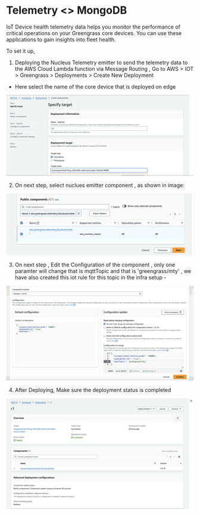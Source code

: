 # Telemetry <> MongoDB

IoT Device health telemetry data helps you monitor the performance of critical operations on your Greengrass core devices. You can use these applications to gain insights into fleet health.

To set it up,

1. Deploying the Nucleus Telemetry emitter to send the telemetry data to the AWS Cloud Lambda function via Message Routing , Go to AWS > IOT > Greengrass > Deployments > Create New Deployment

- Here select the name of the core device that is deployed on edge

![Telemetry](../images/telemetry-1.png)

2. On next step, select nuclues emitter component , as shown in image: 

![Telemetry](../images/telemetry-2.png)

3. On next step , Edit the Configuration of the component , only one paramter will change that is mqttTopic and that is 'greengrass/mty' , we have also created this iot rule for this topic in the infra setup - 

![Telemetry](../images/telemetry-3.png)

4. After Deploying, Make sure the deployment status is completed

![Telemetry](../images/telemetry-emitter.png)



